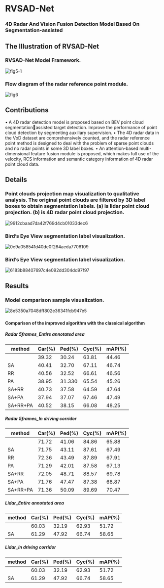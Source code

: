 # RVSAD-Net
### 4D Radar And Vision Fusion Detection Model Based On Segmentation-assisted

## The Illustration of RVSAD-Net
### RVSAD-Net Model Framework.
![fig5-1](https://github.com/user-attachments/assets/2ef1c0c9-58c9-4f97-b878-e7cf68690dd9)

### Flow diagram of the radar reference point module.
![fig6](https://github.com/user-attachments/assets/96cc3d12-d852-4b98-bc19-2a4000e70339)

## Contributions
• A 4D radar detection model is proposed based on BEV point cloud segmentationassisted target detection. Improve the performance of point cloud detection by segmenting auxiliary supervision.
• The 4D radar data in the VoD dataset are comprehensively counted, and the radar reference point method is designed to deal with the problem of sparse point clouds and no radar points in some 3D label boxes.
• An attention-based multi-dimensional feature fusion module is proposed, which makes full use of the velocity, RCS information and semantic category information of 4D radar point cloud data.


## Details
### Point clouds projection map visualization to qualitative analysis. The original point clouds are filtered by 3D label boxes to obtain segmentation labels. (a) is lidar point cloud projection. (b) is 4D radar point cloud projection.
![9912cbaad7da42f769d4cb01033dec6](https://github.com/user-attachments/assets/0a4b9f01-3e7c-48f7-8ed2-9433a33ef3fb)

### Bird’s Eye View segmentation label visualization.
![0e9a058541d40de0f264aeda7706109](https://github.com/user-attachments/assets/c7c391bc-75c9-4bf1-8802-686ccab71eb9)

### Bird’s Eye View segmentation label visualization.
![6183b88407697c4e092dd304dd97f97](https://github.com/user-attachments/assets/1f73a778-043b-4401-be33-0ad0365fbf5b)

## Results
### Model comparison sample visualization.
![8e5350a7048dff802e36341fcb947e5](https://github.com/user-attachments/assets/7f9152c9-dcba-45e0-a2f5-3b40c0b43599)

###
#### Comparison of the improved algorithm with the classical algorithm
##### Radar 5frames_Entire annotated area
|method|Car(%)| Ped(%) |Cyc(%) | mAP(%) | 
| ------------ | --------- | ----- | ------- | ----------- | 
|              | 39.32      |30.24 | 63.81    |44.46        |
| SA           | 40.41      | 32.70  | 67.11    | 46.74       | 
| RR           | 40.56     | 32.52  |66.61    | 46.56        | 
| PA           | 38.95      | 31.330  | 65.54    |45.26        | 
| SA+RR        | 40.73      | 37.58  | 64.59    |47.64       |
| SA+PA        | 37.94      | 37.07  |67.46    | 47.49        | 
|  SA+RR+PA   |40.52      | 38.15  | 66.08    | 48.25        | 

#####  Radar 5frames_In driving corridor
|method|Car(%)| Ped(%) |Cyc(%) | mAP(%) |
| ------------ | --------- | ----- | ------- | ----------- | 
|              | 71.72      |41.06 | 84.86    |65.88        |
| SA           | 71.75      | 43.11  | 87.61    | 67.49       | 
| RR           | 72.36     | 43.49  |87.89    | 67.91        | 
| PA           | 71.29      |42.01  | 87.58    |67.13        | 
| SA+RR        | 72.05      | 48.71  | 88.57    |69.78       |
| SA+PA        | 71.76     | 47.47  |87.38    | 68.87        | 
|  SA+RR+PA   |71.36      |50.09  | 89.69    |70.47        | 

##### Lidar_Entire annotated area
|method     |Car(%)      | Ped(%)     |Cyc(%) | mAP(%) |
| ------------ | --------- | ----- | ------- | ----------- | 
|             | 60.03      |32.19 | 62.93    |51.72        |
|     SA      | 61.29      |47.92 | 66.74    |58.65        |

##### Lidar_In driving corridor
|method|Car(%)| Ped(%) |Cyc(%) | mAP(%) |
| ------------ | --------- | ----- | ------- | ----------- | 
|             | 60.03      |32.19 | 62.93    |51.72        |
|     SA      | 61.29      |47.92 | 66.74    |58.65        |
